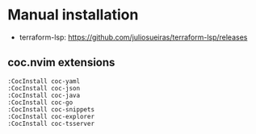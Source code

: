 # Manual installation

* terraform-lsp: https://github.com/juliosueiras/terraform-lsp/releases

## coc.nvim extensions

```
:CocInstall coc-yaml
:CocInstall coc-json
:CocInstall coc-java
:CocInstall coc-go
:CocInstall coc-snippets
:CocInstall coc-explorer
:CocInstall coc-tsserver
```
